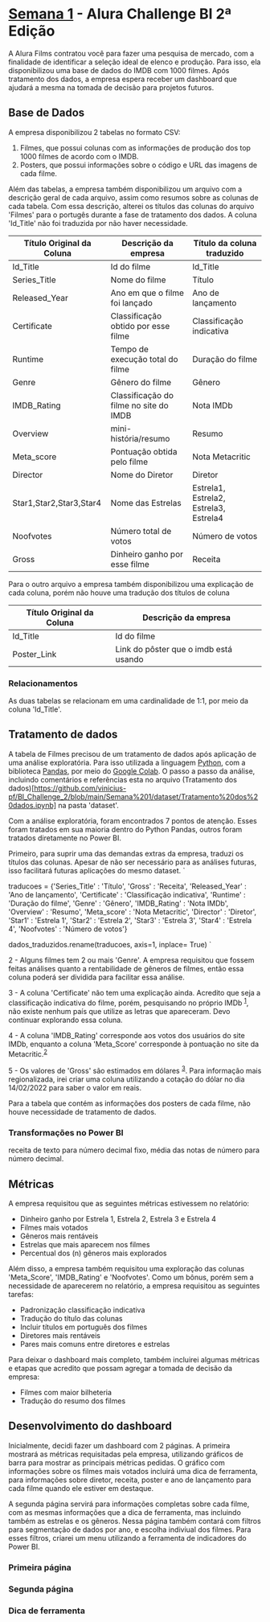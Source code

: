# [Semana 1](https://bit.ly/Semana1_Alura) - Alura Challenge BI 2ª Edição

A Alura Films contratou você para fazer uma pesquisa de mercado, com a finalidade de identificar a seleção ideal de elenco e produção. Para isso, ela disponibilizou uma base de dados do IMDB com 1000 filmes. Após tratamento dos dados, a empresa espera receber um dashboard que ajudará a mesma na tomada de decisão para projetos futuros.

## Base de Dados

A empresa disponibilizou 2 tabelas no formato CSV:
  
  1. Filmes, que possui colunas com as informações de produção dos top 1000 filmes de acordo com o IMDB.
  2. Posters, que possui informações sobre o código e URL das imagens de cada filme. 

Além das tabelas, a empresa também disponibilizou um arquivo com a descrição geral de cada arquivo, assim como resumos sobre as colunas de cada tabela. Com essa descrição, alterei os títulos das colunas do arquivo 'Filmes' para o portugês durante a fase de tratamento dos dados. A coluna 'Id_Title' não foi traduzida por não haver necessidade.

Título Original da Coluna | Descrição da empresa | Título da coluna traduzido
--------------- | -------------------------------- | -------------------
Id_Title | Id do filme | Id_Title
Series_Title | Nome do filme | Título
Released_Year | Ano em que o filme foi lançado | Ano de lançamento
Certificate | Classificação obtido por esse filme | Classificação indicativa
Runtime | Tempo de execução total do filme | Duração do filme
Genre | Gênero do filme | Gênero
IMDB_Rating | Classificação do filme no site do IMDB | Nota IMDb
Overview | mini-história/resumo | Resumo
Meta_score | Pontuação obtida pelo filme | Nota Metacritic
Director | Nome do Diretor | Diretor
Star1,Star2,Star3,Star4 | Nome das Estrelas | Estrela1, Estrela2, Estrela3, Estrela4
Noofvotes | Número total de votos | Número de votos
Gross | Dinheiro ganho por esse filme | Receita

Para o outro arquivo a empresa também disponibilizou uma explicação de cada coluna, porém não houve uma tradução dos títulos de coluna

Título Original da Coluna | Descrição da empresa
--------------- | --------------------------------
Id_Title | Id do filme
Poster_Link | Link do pôster que o imdb está usando


### Relacionamentos

As duas tabelas se relacionam em uma cardinalidade de 1:1, por meio da coluna 'Id_Title'.

## Tratamento de dados

A tabela de Filmes precisou de um tratamento de dados após aplicação de uma análise exploratória. Para isso utilizada a linguagem [Python](https://www.python.org/), com a biblioteca [Pandas](https://pandas.pydata.org/), por meio do [Google Colab](https://colab.research.google.com/). O passo a passo da análise, incluindo comentários e referências esta no arquivo (Tratamento dos dados)[https://github.com/vinicius-pf/BI_Challenge_2/blob/main/Semana%201/dataset/Tratamento%20dos%20dados.ipynb] na pasta 'dataset'.

Com a análise exploratória, foram encontrados 7 pontos de atenção. Esses foram tratados em sua maioria dentro do Python Pandas, outros foram tratados diretamente no Power BI.

Primeiro, para suprir uma das demandas extras da empresa, traduzi os títulos das colunas. Apesar de não ser necessário para as análises futuras, isso facilitará futuras aplicações do mesmo dataset.
`

traducoes = {'Series_Title' : 'Título', 'Gross' : 'Receita', 'Released_Year' : 'Ano de lançamento', 'Certificate' : 'Classificação indicativa',
       'Runtime' : 'Duração do filme', 'Genre' : 'Gênero', 'IMDB_Rating' : 'Nota IMDb', 'Overview' : 'Resumo', 'Meta_score' : 'Nota Metacritic', 'Director' : 'Diretor',
       'Star1' : 'Estrela 1', 'Star2' : 'Estrela 2', 'Star3' : 'Estrela 3', 'Star4' : 'Estrela 4', 'Noofvotes' : 'Número de votos'}

dados_traduzidos.rename(traducoes, axis=1, inplace= True)
`

2 - Alguns filmes tem 2 ou mais 'Genre'. A empresa requisitou que fossem feitas análises quanto a rentabilidade de gêneros de filmes, então essa coluna poderá ser dividida para facilitar essa análise.

3 - A coluna 'Certificate' não tem uma explicação ainda. Acredito que seja a classificação indicativa do filme, porém, pesquisando no próprio IMDb <sup>[1](https://help.imdb.com/article/contribution/titles/certificates/GU757M8ZJ9ZPXB39?ref_=helpart_nav_27#)</sup>, não existe nenhum país que utilize as letras que apareceram. Devo continuar explorando essa coluna.

4 - A coluna 'IMDB_Rating' corresponde aos votos dos usuários do site IMDb, enquanto a coluna 'Meta_Score' corresponde à pontuação no site da Metacritic.<sup>[2](https://www.quora.com/What-does-the-Metascore-score-on-IMDb-mean)</sup>

5 - Os valores de 'Gross' são estimados em dólares <sup>[3](https://help.imdb.com/article/imdb/discover-watch/box-office-faq/G4UCJ3GMFX6F23ZX#)</sup>. Para informação mais regionalizada, irei criar uma coluna utilizando a cotação do dólar no dia 14/02/2022 para saber o valor em reais.






Para a tabela que contém as informações dos posters de cada filme, não houve necessidade de tratamento de dados.



### Transformações no Power BI

receita de texto para número decimal fixo, média das notas de número para número decimal.

## Métricas

A empresa requisitou que as seguintes métricas estivessem no relatório:

- Dinheiro ganho por Estrela 1, Estrela 2, Estrela 3 e Estrela 4
- Filmes mais votados
- Gêneros mais rentáveis
- Estrelas que mais aparecem nos filmes
- Percentual dos (n) gêneros mais explorados

Além disso, a empresa também requisitou uma exploração das colunas 'Meta_Score', 'IMDB_Rating' e 'Noofvotes'. Como um bônus, porém sem a necessidade de aparecerem no relatório, a empresa requisitou as seguintes tarefas:

- Padronização classificação indicativa
- Tradução do título das colunas
- Incluir títulos em português dos filmes
- Diretores mais rentáveis
- Pares mais comuns entre diretores e estrelas

Para deixar o dashboard mais completo, também incluirei algumas métricas e etapas que acredito que possam agregar a tomada de decisão da empresa:
- Filmes com maior bilheteria
- Tradução do resumo dos filmes

  
## Desenvolvimento do dashboard

Inicialmente, decidi fazer um dashboard com 2 páginas. A primeira mostrará as métricas requisitadas pela empresa, utilizando gráficos de barra para mostrar as principais métricas pedidas. O gráfico com informações sobre os filmes mais votados incluirá uma dica de ferramenta, para informações sobre diretor, receita, poster e ano de lançamento para cada filme quando ele estiver em destaque.

A segunda página servirá para informações completas sobre cada filme, com as mesmas informações que a dica de ferramenta, mas incluindo também as estrelas e os gêneros. Nessa página também contará com filtros para segmentação de dados por ano, e escolha indiviual dos filmes. Para esses filtros, criarei um menu utilizando a ferramenta de indicadores do Power BI.

### Primeira página

### Segunda página

### Dica de ferramenta
